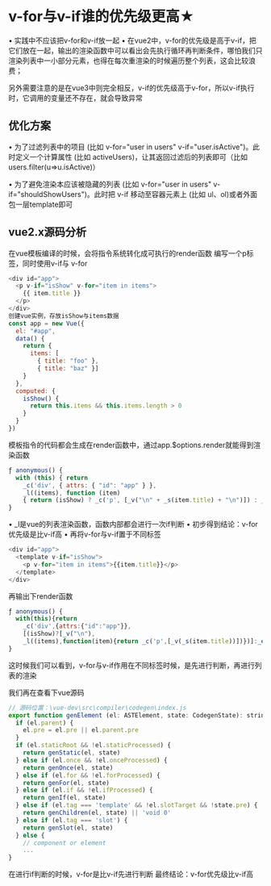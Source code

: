 # v-for与v-if谁的优先级更高★


• 实践中不应该把v-for和v-if放一起
• 在vue2中，v-for的优先级是高于v-if，把它们放在一起，输出的渲染函数中可以看出会先执行循环再判断条件，哪怕我们只渲染列表中一小部分元素，也得在每次重渲染的时候遍历整个列表，这会比较浪费；

另外需要注意的是在vue3中则完全相反，v-if的优先级高于v-for，所以v-if执行时，它调用的变量还不存在，就会导致异常


## 优化方案

• 为了过滤列表中的项目 (比如 v-for="user in users" v-if="user.isActive")。此时定义一个计算属性 (比如 activeUsers)，让其返回过滤后的列表即可（比如users.filter(u=>u.isActive)）

• 为了避免渲染本应该被隐藏的列表 (比如 v-for="user in users" v-if="shouldShowUsers")。此时把 v-if 移动至容器元素上 (比如 ul、ol)或者外面包一层template即可



## vue2.x源码分析
在vue模板编译的时候，会将指令系统转化成可执行的render函数
编写一个p标签，同时使用v-if与 v-for
```js
<div id="app">
  <p v-if="isShow" v-for="item in items">
    {{ item.title }}
  </p>
</div>
创建vue实例，存放isShow与items数据
const app = new Vue({
  el: "#app",
  data() {
    return {
      items: [
        { title: "foo" },
        { title: "baz" }]
    }
  },
  computed: {
    isShow() {
      return this.items && this.items.length > 0
    }
  }
})
```
模板指令的代码都会生成在render函数中，通过app.$options.render就能得到渲染函数
```js
ƒ anonymous() {
  with (this) { return 
    _c('div', { attrs: { "id": "app" } }, 
    _l((items), function (item) 
    { return (isShow) ? _c('p', [_v("\n" + _s(item.title) + "\n")]) : _e() }), 0) }
}
```

• _l是vue的列表渲染函数，函数内部都会进行一次if判断
• 初步得到结论：v-for优先级是比v-if高
• 再将v-for与v-if置于不同标签
```js
<div id="app">
  <template v-if="isShow">
    <p v-for="item in items">{{item.title}}</p>
  </template>
</div>
```
再输出下render函数
```js
ƒ anonymous() {
  with(this){return 
    _c('div',{attrs:{"id":"app"}},
    [(isShow)?[_v("\n"),
    _l((items),function(item){return _c('p',[_v(_s(item.title))])})]:_e()],2)}
}
```
这时候我们可以看到，v-for与v-if作用在不同标签时候，是先进行判断，再进行列表的渲染


我们再在查看下vue源码
```js
// 源码位置：\vue-dev\src\compiler\codegen\index.js
export function genElement (el: ASTElement, state: CodegenState): string {
  if (el.parent) {
    el.pre = el.pre || el.parent.pre
  }
  if (el.staticRoot && !el.staticProcessed) {
    return genStatic(el, state)
  } else if (el.once && !el.onceProcessed) {
    return genOnce(el, state)
  } else if (el.for && !el.forProcessed) {
    return genFor(el, state)
  } else if (el.if && !el.ifProcessed) {
    return genIf(el, state)
  } else if (el.tag === 'template' && !el.slotTarget && !state.pre) {
    return genChildren(el, state) || 'void 0'
  } else if (el.tag === 'slot') {
    return genSlot(el, state)
  } else {
    // component or element
    ...
}
```
在进行if判断的时候，v-for是比v-if先进行判断
最终结论：v-for优先级比v-if高